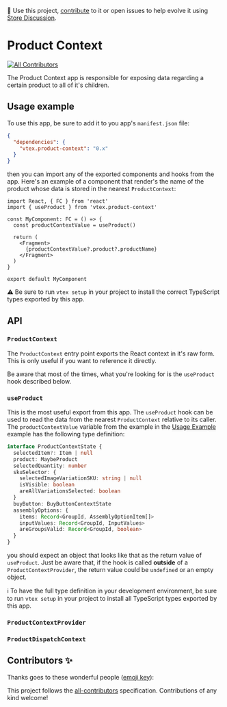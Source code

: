 📢 Use this project, [contribute](https://github.com/vtex-apps/add-to-cart-button) to it or open issues to help evolve it using [Store Discussion](https://github.com/vtex-apps/store-discussion).

# Product Context

<!-- ALL-CONTRIBUTORS-BADGE:START - Do not remove or modify this section -->
[![All Contributors](https://img.shields.io/badge/all_contributors-0-orange.svg?style=flat-square)](#contributors-)
<!-- ALL-CONTRIBUTORS-BADGE:END -->

The Product Context app is responsible for exposing data regarding a certain product to all of it's children.

## Usage example

To use this app, be sure to add it to you app's `manifest.json` file:

```json
{
  "dependencies": {
    "vtex.product-context": "0.x"
  }
}
```

then you can import any of the exported components and hooks from the app. Here's an example of a component that render's the name of the product whose data is stored in the nearest `ProductContext`:

```tsx
import React, { FC } from 'react'
import { useProduct } from 'vtex.product-context'

const MyComponent: FC = () => {
  const productContextValue = useProduct()

  return (
    <Fragment>
      {productContextValue?.product?.productName}
    </Fragment>
  )
}

export default MyComponent
```

:warning: Be sure to run `vtex setup` in your project to install the correct TypeScript types exported by this app.

## API

### `ProductContext`

The `ProductContext` entry point exports the React context in it's raw form. This is only useful if you want to reference it directly.

Be aware that most of the times, what you're looking for is the `useProduct` hook described below.

### `useProduct`

This is the most useful export from this app. The `useProduct` hook can be used to read the data from the nearest `ProductContext` relative to its caller. The `productContextValue` variable from the example in the [Usage Example](#usage-example) example has the following type definition:

```ts
interface ProductContextState {
  selectedItem?: Item | null
  product: MaybeProduct
  selectedQuantity: number
  skuSelector: {
    selectedImageVariationSKU: string | null
    isVisible: boolean
    areAllVariationsSelected: boolean
  }
  buyButton: BuyButtonContextState
  assemblyOptions: {
    items: Record<GroupId, AssemblyOptionItem[]>
    inputValues: Record<GroupId, InputValues>
    areGroupsValid: Record<GroupId, boolean>
  }
}
```

you should expect an object that looks like that as the return value of `useProduct`. Just be aware that, if the hook is called **outside** of a `ProductContextProvider`, the return value could be `undefined` or an empty object.

ℹ️ To have the full type definition in your development environment, be sure to run `vtex setup` in your project to install all TypeScript types exported by this app.

### `ProductContextProvider`

### `ProductDispatchContext`

## Contributors ✨

Thanks goes to these wonderful people ([emoji key](https://allcontributors.org/docs/en/emoji-key)):

<!-- ALL-CONTRIBUTORS-LIST:START - Do not remove or modify this section -->
<!-- prettier-ignore-start -->
<!-- markdownlint-disable -->
<!-- markdownlint-enable -->
<!-- prettier-ignore-end -->
<!-- ALL-CONTRIBUTORS-LIST:END -->

This project follows the [all-contributors](https://github.com/all-contributors/all-contributors) specification. Contributions of any kind welcome!